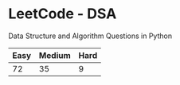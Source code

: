 # LeetCode - DSA

Data Structure and Algorithm Questions in Python

| Easy   |  Medium  | Hard |
|--------|----------|------|
|   72   |    35    |  9   |
